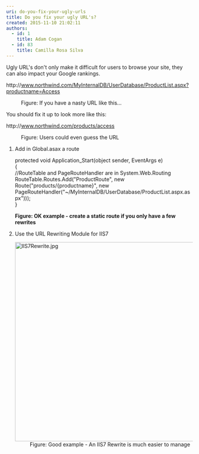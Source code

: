 ```yaml
---
uri: do-you-fix-your-ugly-urls
title: Do you fix your ugly URL's?
created: 2015-11-10 21:02:11
authors:
  - id: 1
    title: Adam Cogan
  - id: 83
    title: Camilla Rosa Silva
---
```





<span class='intro'> <p>​Ugly URL's don't only make it difficult for users to browse your site, they can also impact your Google rankings.<br></p><p class="ssw15-rteElement-GreyBox">http&#58;//www.northwind.com/MyInternalDB/UserDatabase/ProductList.aspx?productname=Access</p><dd class="ssw15-rteElement-FigureBad">Figure&#58; If you have a nasty URL like this...​​</dd><p>You should fix it up to look more like this&#58;</p><p class="ssw15-rteElement-GreyBox">http&#58;//www.northwind.com/products/access​</p><div><dd class="ssw15-rteElement-FigureGood">Figure&#58; Users could even guess the URL​​<br></dd></div> </span>

<ol><li>Add in Global.asax a route<br></li><p class="ssw15-rteElement-CodeArea">protected void Application_Start(object sender, EventArgs e) <br>&#123; <br>//RouteTable and PageRouteHandler are in System.Web.Routing <br>RouteTable.Routes.Add(&quot;ProductRoute&quot;, new Route(&quot;products/&#123;productname&#125;&quot;, new PageRouteHandler(&quot;~/MyInternalDB/UserDatabase/ProductList.aspx.aspx&quot;))); <br>&#125;</p><p> 
      <strong>Figure&#58; OK example - create a static route if you only have a few rewrites</strong></p><li>Use the URL Rewriting Module for IIS7 <br>
   <dl class="image"><dt><img src="/PublishingImages/IIS7Rewrite.jpg" alt="IIS7Rewrite.jpg" style="width&#58;700px;height&#58;537px;" /></dt><dd>Figure&#58; Good example - An IIS7 Rewrite is much easier to manage</dd></dl></li>
</ol>​


